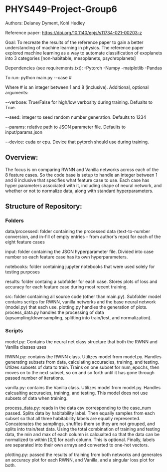 # PHYS449-Project-Group6

Authors: Delaney Dyment, Kohl Hedley

Reference paper: https://doi.org/10.1140/epjs/s11734-021-00203-z

Goal: To recreate the results of the reference paper to gain a better understanding of machine learning in physics. The reference paper explored machine learning as a way to automate classification of exoplanets into 3 categories [non-habitable, mesoplanets, psychroplanets]

Dependencies (see requirements.txt): -Pytorch -Numpy -matplotlib -Pandas

To run: python main.py --case #

Where # is an integer between 1 and 8 (inclusive).
Additional, optional arguments:

--verbose: True/False for high/low verbosity during training. Defualts to True. 

--seed: integer to seed random number generation. Defaults to 1234

--params: relative path to JSON parameter file. Defaults to input/params.json

--device: cuda or cpu. Device that pytorch should use during training.

## Overview:
The focus is on comparing RWNN and Vanilla networks across each of the 8 feature cases. So the code base is setup to handle an integer between 1 and 8 inclusive that specifies what feature case to use. Each case has hyper parameters associated with it, including shape of neural network, and whether or not to normalize data, along with standard hyperparameters. 

Structure of Repository:
---
### Folders
data/processed: folder containing the processed data (text-to-number conversion, and in-fill of empty entries - from author's repo) for each of the eight feature cases

input: folder containing the JSON hyperparameter file. Divided into case number so each feature case has its own hyperparameters.

notebooks: folder containing jupyter notebooks that were used solely for testing purposes

results: folder containg a subfolder for each case. Stores plots of loss and accuracy for each feature case during most recent training.

src: folder containing all source code (other than main.py). Subfolder model contains scritps for RWNN, vanilla networks and the base neural network (model.py) that each use. plotting.py handles the generation of plots. process_data.py handles the processing of data (upsampling/downsampling, splitting into train/test, and normalization).

### Scripts
model.py: Contains the neural net class structure that both the RWNN and Vanilla classes uses

RWNN.py: contains the RWNN class. Utilizes model from model.py. Handles generating subsets from data, calculating accuracies, training, and testing. Utlizes subsets of data to train. Trains on one subset for num_epochs, then moves on to the next subset, so on and so forth until it has gone through passed number of iterations.

vanilla.py: contains the Vanilla class. Utilizes model from model.py. Handles calcualting accuracies, training, and testing. This model does not use subsets of data when training.

process_data.py: reads in the data csv corresponding to the case_num passed. Splits data by habitability label. Then equally samples from each subset so that all three habitability labels are equally represented. Concatenates the samplings, shuffles them so they are not grouped, and splits into train/test data. Using the total combination of training and testing data, the min and max of each column is calcualted so that the data can be normalized to within [0,1] for each column. This is optional. Finally, labels are separated into their own arrays and converted to one-hot vectors.

plotting.py: passed the results of training from both networks and generates an accuracy plot for each RWNN, and Vanilla, and a singular loss plot for both.
